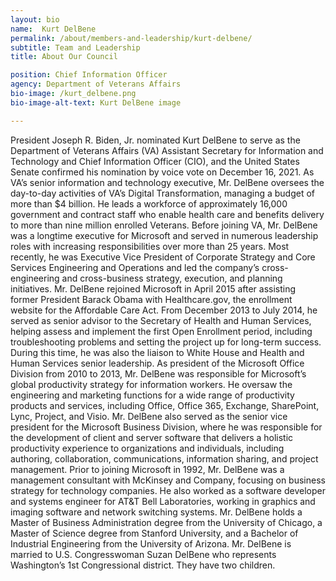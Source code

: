 ```yaml
---
layout: bio
name:  Kurt DelBene
permalink: /about/members-and-leadership/kurt-delbene/
subtitle: Team and Leadership
title: About Our Council

position: Chief Information Officer
agency: Department of Veterans Affairs
bio-image: /kurt_delbene.png
bio-image-alt-text: Kurt DelBene image

---
```


President Joseph R. Biden, Jr. nominated Kurt DelBene to serve as the Department of Veterans Affairs (VA) Assistant Secretary for Information and Technology and Chief Information Officer (CIO), and the United States Senate confirmed his nomination by voice vote on December 16, 2021. As VA’s senior information and technology executive, Mr. DelBene oversees the day-to-day activities of VA’s Digital Transformation, managing a budget of more than $4 billion. He leads a workforce of approximately 16,000 government and contract staff who enable health care and benefits delivery to more than nine million enrolled Veterans. Before joining VA, Mr. DelBene was a longtime executive for Microsoft and served in numerous leadership roles with increasing responsibilities over more than 25 years. Most recently, he was Executive Vice President of Corporate Strategy and Core Services Engineering and Operations and led the company’s cross-engineering and cross-business strategy, execution, and planning initiatives. Mr. DelBene rejoined Microsoft in April 2015 after assisting former President Barack Obama with Healthcare.gov, the enrollment website for the Affordable Care Act. From December 2013 to July 2014, he served as senior advisor to the Secretary of Health and Human Services, helping assess and implement the first Open Enrollment period, including troubleshooting problems and setting the project up for long-term success. During this time, he was also the liaison to White House and Health and Human Services senior leadership. As president of the Microsoft Office Division from 2010 to 2013, Mr. DelBene was responsible for Microsoft’s global productivity strategy for information workers. He oversaw the engineering and marketing functions for a wide range of productivity products and services, including Office, Office 365, Exchange, SharePoint, Lync, Project, and Visio. Mr. DelBene also served as the senior vice president for the Microsoft Business Division, where he was responsible for the development of client and server software that delivers a holistic productivity experience to organizations and individuals, including authoring, collaboration, communications, information sharing, and project management. Prior to joining Microsoft in 1992, Mr. DelBene was a management consultant with McKinsey and Company, focusing on business strategy for technology companies. He also worked as a software developer and systems engineer for AT&T Bell Laboratories, working in graphics and imaging software and network switching systems. Mr. DelBene holds a Master of Business Administration degree from the University of Chicago, a Master of Science degree from Stanford University, and a Bachelor of Industrial Engineering from the University of Arizona. Mr. DelBene is married to U.S. Congresswoman Suzan DelBene who represents Washington’s 1st Congressional district. They have two children.